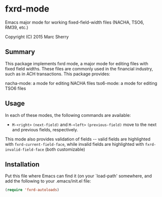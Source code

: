 # fxrd-mode
Emacs major mode for working fixed-field-width files (NACHA, TSO6, RM39, etc.)

Copyright (C) 2015 Marc Sherry

## Summary
This package implements fxrd mode, a major mode for editing files with fixed
field widths. These files are commonly used in the financial industry, such
as in ACH transactions. This package provides:

nacha-mode: a mode for editing NACHA files
tso6-mode: a mode for editing TSO6 files

## Usage
In each of these modes, the following commands are available:

- `M-<right>` `(next-field)` and `M-<left>` `(previous-field)` move to the next
 and previous fields, respectively.

This mode also provides validation of fields -- valid fields are highlighted
with `fxrd-current-field-face`, while invalid fields are highlighted with
`fxrd-invalid-field-face` (both customizable)

## Installation

Put this file where Emacs can find it (on your `load-path' somewhere, and
add the following to your .emacs/init.el file:

```lisp
(require 'fxrd-autoloads)
```

